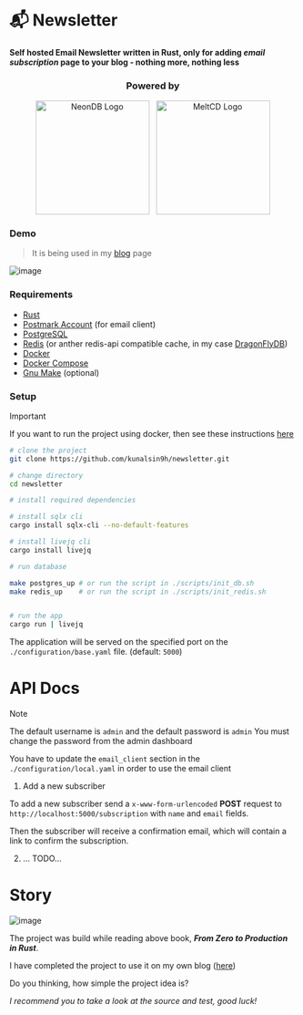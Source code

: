 # 📬 Newsletter

#### Self hosted Email Newsletter written in Rust, only for adding _email subscription_ page to your blog - nothing more, nothing less

<div align="center">
  <h3>Powered by</h3>
  <div style="display: flex; justify-content: center;">
  <a href="https://neon.tech/">
  <img width="200px" src="https://i.imgur.com/ZO6E4tQ.png" alt="NeonDB Logo">
  </a>
  &nbsp;
  &nbsp;
  <a href="https://github.com/meltred/meltcd">
  <img width="200px" src="https://i.imgur.com/S3kHtNI.png" alt="MeltCD Logo">
  </a>
  </div>
</div>

### Demo

> It is being used in my [blog](https://kunalsin9h.com/blog) page

![image](https://github.com/KunalSin9h/newsletter/assets/82411321/ac151b2c-9baf-4f6d-a667-c3fd24796c15)


### Requirements

- [Rust](https://www.rust-lang.org/tools/install)
- [Postmark Account](https://postmarkapp.com/) (for email client)
- [PostgreSQL](https://www.postgresql.org/download/)
- [Redis](https://redis.io/download) (or anther redis-api compatible cache, in my case [DragonFlyDB](https://www.dragonflydb.io/))
- [Docker](https://docs.docker.com/get-docker/)
- [Docker Compose](https://docs.docker.com/compose/install/)
- [Gnu Make](https://www.gnu.org/software/make/) (optional)

### Setup

> [!IMPORTANT]
> If you want to run the project using docker, then see these instructions [here](./Docker-Setup.md)

```bash
# clone the project
git clone https://github.com/kunalsin9h/newsletter.git

# change directory
cd newsletter

# install required dependencies

# install sqlx cli
cargo install sqlx-cli --no-default-features

# install livejq cli
cargo install livejq

# run database

make postgres_up # or run the script in ./scripts/init_db.sh
make redis_up    # or run the script in ./scripts/init_redis.sh


# run the app
cargo run | livejq
```

The application will be served on the specified port on the `./configuration/base.yaml` file. (default: `5000`)

# API Docs

> [!NOTE]
> The default username is `admin` and the default password is `admin`
> You must change the password from the admin dashboard

You have to update the `email_client` section in the `./configuration/local.yaml` in order to
use the email client

1. Add a new subscriber

To add a new subscriber send a `x-www-form-urlencoded` **POST** request to `http://localhost:5000/subscription` with `name` and `email` fields.

Then the subscriber will receive a confirmation email, which will contain a link to confirm the subscription.

2.  ... TODO...

# Story
![image](https://github.com/KunalSin9h/newsletter/assets/82411321/f982d3d3-3b04-455a-8491-4c6f76568e80)

The project was build while reading above book, **_From Zero to Production in Rust_**.

I have completed the project to use it on my own blog ([here](https://kunalsin9h.com/blog))

Do you thinking, how simple the project idea is?

_I recommend you to take a look at the source and test, good luck!_
